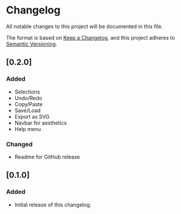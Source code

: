 # Changelog

All notable changes to this project will be documented in this file.

The format is based on [Keep a Changelog](https://keepachangelog.com/en/1.1.0/),
and this project adheres to [Semantic Versioning](https://semver.org/spec/v2.0.0.html).

## [0.2.0]

### Added

- Selections
- Undo/Redo
- Copy/Paste
- Save/Load
- Export as SVG
- Navbar for aesthetics
- Help menu

### Changed

- Readme for GitHub release

## [0.1.0]

### Added

- Initial release of this changelog.
